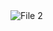 <div style="display: flex; justify-content: space-between;">
  <img src="https://www.gifcen.com/wp-content/uploads/2022/08/coffee-gif-1.gif" alt="File 2" style="float: right;">
</div>
